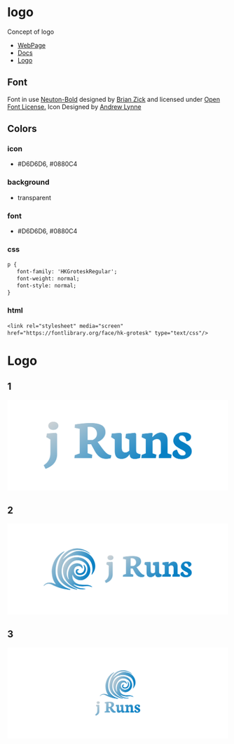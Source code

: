 # logo
Concept of logo
+ [WebPage](https://www.jruns.com)
+ [Docs](https://docs.jruns.com)
+ [Logo](https://logo.jruns.com)

## Font

Font in use <a target="_blank" href="https://fonts.google.com/specimen/Neuton">Neuton-Bold</a> designed by
<a target="_blank" href="https://brianskywalker.deviantart.com/">Brian Zick</a>
and licensed under
<a target="_blank" href="http://scripts.sil.org/cms/scripts/page.php?site_id=nrsi&amp;id=OFL_web">Open Font License.</a>
Icon Designed by
<a target="_blank" href="https://thenounproject.com/andrewlynne">Andrew Lynne</a>
          
          
## Colors

### icon
  
  + #D6D6D6, #0880C4

### background

  + transparent
  
### font
  
  + #D6D6D6, #0880C4
  
### css 
    p {
       font-family: 'HKGroteskRegular';
       font-weight: normal;
       font-style: normal;
    }


### html

    <link rel="stylesheet" media="screen" href="https://fontlibrary.org/face/hk-grotesk" type="text/css"/>
    
    
# Logo

## 1
![1/cover.png](1/cover.png)

## 2
![2/cover.png](2/cover.png)

## 3
![3/cover.png](3/cover.png)
